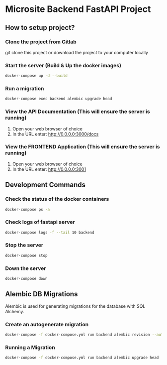 # Microsite Backend FastAPI Project

## How to setup project?

### Clone the project from Gitlab

git clone this project or download the project to your computer locally

### Start the server (Build & Up the docker images)

```sh
docker-compose up -d --build
```

### Run a migration

```sh
docker-compose exec backend alembic upgrade head
```

### View the API Documentation (This will ensure the server is running)

1. Open your web browser of choice
2. In the URL enter: http://0.0.0.0:3000/docs

### View the FRONTEND Application (This will ensure the server is running)

1. Open your web browser of choice
1. In the URL enter: http://0.0.0.0:3001


## Development Commands

### Check the status of the docker containers

```sh
docker-compose ps -a
```

### Check logs of fastapi server

```sh
docker-compose logs -f --tail 10 backend
```

### Stop the server

```sh
docker-compose stop
```

### Down the server

```sh
docker-compose down
```

## Alembic DB Migrations

Alembic is used for generating migrations for the database with SQL Alchemy.

### Create an autogenerate migration

```sh
docker-compose -f docker-compose.yml run backend alembic revision --autogenerate -m [commit message]
```

### Running a Migration

```sh
docker-compose -f docker-compose.yml run backend alembic upgrade head
```
